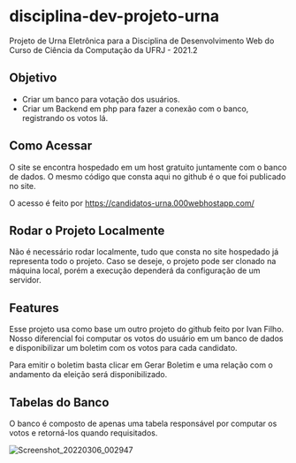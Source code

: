 # disciplina-dev-projeto-urna
Projeto de Urna Eletrônica para a Disciplina de Desenvolvimento Web do Curso de Ciência da Computação da UFRJ - 2021.2

## Objetivo
* Criar um banco para votação dos usuários.
* Criar um Backend em php para fazer a conexão com o banco, registrando os votos lá.

## Como Acessar
O site se encontra hospedado em um host gratuito juntamente com o banco de dados. O mesmo código que consta aqui no github é o que foi publicado no site.

O acesso é feito por https://candidatos-urna.000webhostapp.com/

## Rodar o Projeto Localmente
Não é necessário rodar localmente, tudo que consta no site hospedado já representa todo o projeto. Caso se deseje, o projeto pode ser clonado na máquina local, porém a execução dependerá da configuração de um servidor.

## Features
Esse projeto usa como base um outro projeto do github feito por Ivan Filho. Nosso diferencial foi computar os votos do usuário em um banco de dados e disponibilizar um boletim com os votos para cada candidato.

Para emitir o boletim basta clicar em Gerar Boletim e uma relação com o andamento da eleição será disponibilizado.

## Tabelas do Banco

O banco é composto de apenas uma tabela responsável por computar os votos e retorná-los quando requisitados.

![Screenshot_20220306_002947](https://user-images.githubusercontent.com/43480784/156908009-7e8d16cd-5408-4d21-a946-935a6cbf1939.png)


